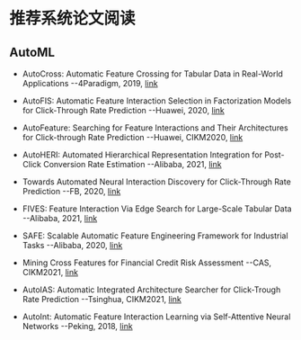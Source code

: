 # 推荐系统论文阅读

## AutoML
- AutoCross: Automatic Feature Crossing for Tabular Data in Real-World Applications
--4Paradigm, 2019, [link](https://arxiv.org/pdf/1904.12857.pdf)

- AutoFIS: Automatic Feature Interaction Selection in Factorization Models for Click-Through Rate Prediction
--Huawei, 2020, [link](https://arxiv.org/pdf/2003.11235.pdf)

- AutoFeature: Searching for Feature Interactions and Their Architectures for Click-through Rate Prediction
--Huawei, CIKM2020, [link](https://dl.acm.org/doi/10.1145/3340531.3411912)

- AutoHERI: Automated Hierarchical Representation Integration for Post-Click Conversion Rate Estimation
--Alibaba, 2021, [link](https://dl.acm.org/doi/abs/10.1145/3459637.3482061)

- Towards Automated Neural Interaction Discovery for Click-Through Rate Prediction
--FB, 2020, [link](https://arxiv.org/pdf/2007.06434.pdf)

- FIVES: Feature Interaction Via Edge Search for Large-Scale Tabular Data
--Alibaba, 2021, [link](https://arxiv.org/pdf/2007.14573.pdf)

- SAFE: Scalable Automatic Feature Engineering Framework for Industrial Tasks
--Alibaba, 2020, [link](https://arxiv.org/pdf/2003.02556.pdf)

- Mining Cross Features for Financial Credit Risk Assessment
--CAS, CIKM2021, [link](https://dl.acm.org/doi/abs/10.1145/3459637.3482371)

- AutoIAS: Automatic Integrated Architecture Searcher for Click-Trough Rate Prediction
--Tsinghua, CIKM2021, [link](https://dl.acm.org/doi/abs/10.1145/3459637.3482234)

- AutoInt: Automatic Feature Interaction Learning via Self-Attentive Neural Networks
--Peking, 2018, [link](https://arxiv.org/pdf/1810.11921.pdf)
